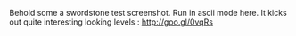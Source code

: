 Behold some a swordstone test screenshot. Run in ascii mode here. It kicks out quite interesting looking levels : http://goo.gl/0vqRs
